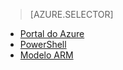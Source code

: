 > [AZURE.SELECTOR]
- [Portal do Azure](../articles/virtual-network/virtual-networks-create-vnetpeering-arm-portal.md)
- [PowerShell](../articles/virtual-network/virtual-networks-create-vnetpeering-arm-ps.md)
- [Modelo ARM](../articles/virtual-network/virtual-networks-create-vnetpeering-arm-template-click.md)


<!--HONumber=Aug16_HO1-->



